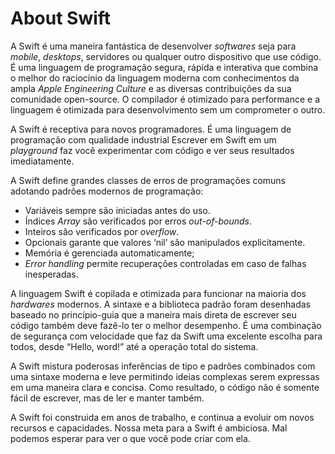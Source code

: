# About Swift

A Swift é uma maneira fantástica de desenvolver _softwares_
seja para _mobile_, _desktops_, servidores
ou qualquer outro dispositivo que use código.
É uma linguagem de programação segura, rápida e interativa
que combina o melhor do raciocínio da linguagem moderna 
com conhecimentos da ampla _Apple Engineering Culture_
e as diversas contribuições da sua comunidade open-source.
O compilador é otimizado para performance
e a linguagem é otimizada para desenvolvimento
sem um comprometer o outro.

A Swift é receptiva para novos programadores.
É uma linguagem de programação com qualidade industrial
Escrever em Swift em um _playground_
faz você experimentar com código e ver seus resultados imediatamente.

A Swift define grandes classes de erros de programações comuns
adotando padrões modernos de programação: 

- Variáveis sempre são iniciadas antes do uso.
- Índices _Array_ são verificados por erros _out-of-bounds_.
- Inteiros são verificados por _overflow_.
- Opcionais garante que valores  ‘nil’ são manipulados explicitamente.
- Memória é gerenciada automaticamente;
- _Error handling_ permite recuperações controladas em caso de falhas inesperadas.

A linguagem Swift é copilada e otimizada para funcionar na maioria dos _hardwares_ modernos.
A sintaxe e a biblioteca padrão foram desenhadas
baseado no princípio-guia que
a maneira mais direta de escrever seu código também deve fazê-lo ter o melhor desempenho.
É uma combinação de segurança com velocidade que faz da Swift uma excelente escolha para
todos, desde “Hello, word!” até a operação total do sistema.

A Swift mistura poderosas inferências de tipo e padrões combinados com
uma sintaxe moderna e leve
permitindo ideias complexas serem expressas em uma maneira clara e concisa.
Como resultado, o código não é somente fácil de escrever,
mas de ler e manter também.

A Swift foi construida em anos de trabalho,
e continua a evoluir om novos recursos e capacidades.
Nossa meta para a Swift é ambiciosa.
Mal podemos esperar para ver o que você pode criar com ela.



